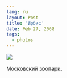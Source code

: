 ```yaml
---
lang: ru
layout: Post
title: 'Ирбис'
date: Feb 27, 2008
tags:
  - photos
---
```


![](/images/blog/Sapegin-Artem-20D-2008-02-24-475-7527.jpg)

Московский зоопарк.
